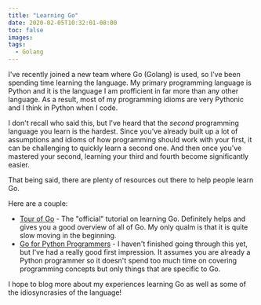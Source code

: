 ```yaml
---
title: "Learning Go"
date: 2020-02-05T10:32:01-08:00
toc: false
images:
tags: 
  - Golang
---
```

I've recently joined a new team where Go (Golang) is used, so I've been spending time learning the language. My primary programming language is Python and it is the language I am profficient in far more than any other language. As a result, most of my programming idioms are very Pythonic and I think in Python when I code.

I don't recall who said this, but I've heard that the *second* programming language you learn is the hardest. Since you've already built up a lot of assumptions and idioms of how programming should work with your first, it can be challenging to quickly learn a second one. And then once you've mastered your second, learning your third and fourth become significantly easier.


That being said, there are plenty of resources out there to help people learn Go.

Here are a couple:

* [Tour of Go](https://tour.golang.org/welcome/1) - The "official" tutorial on learning Go. Definitely helps and gives you a good overview of all of Go. My only qualm is that it is quite slow moving in the beginning.
* [Go for Python Programmers](https://golang-for-python-programmers.readthedocs.io/en/latest/index.html) - I haven't finished going through this yet, but I've had a really good first impression. It assumes you are already a Python programmer so it doesn't spend too much time on covering programming concepts but only things that are specific to Go.

I hope to blog more about my experiences learning Go as well as some of the idiosyncrasies of the language!
